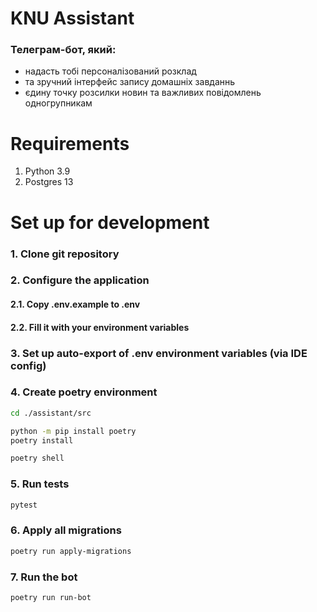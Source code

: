 # KNU Assistant

### Телеграм-бот, який:
- надасть тобі персоналізований розклад 
- та зручний інтерфейс запису домашніх завданнь
- єдину точку розсилки новин та важливих повідомлень одногрупникам


# Requirements
1. Python 3.9
2. Postgres 13


# Set up for development
### 1. Clone git repository
### 2. Configure the application
#### 2.1. Copy .env.example to .env
#### 2.2. Fill it with your environment variables
### 3. Set up auto-export of .env environment variables (via IDE config)
### 4. Create poetry environment
```bash
cd ./assistant/src

python -m pip install poetry
poetry install

poetry shell
```
### 5. Run tests
```bash
pytest
```
### 6. Apply all migrations
```bash
poetry run apply-migrations
```
### 7. Run the bot
```bash
poetry run run-bot
```
